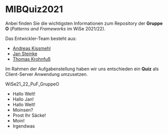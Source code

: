 # MIBQuiz2021 

Anbei finden Sie die wichtigsten Informationen zum Repository der **Gruppe O** (*Patterns and Frameworks* im WiSe 2021/22).

Das Entwickler-Team besteht aus:
* [Andreas Kissmehl](https://git.mylab.th-luebeck.de/andreas.kissmehl)
* [Jan Steinke](https://git.mylab.th-luebeck.de/jan.steinke)
* [Thomas Krohnfuß](https://git.mylab.th-luebeck.de/BSG2000)

Im Rahmen der Aufgabenstellung haben wir uns entschieden ein **Quiz** als Client-Server Anwendung umzusetzen.

WiSe21_22_PuF_GruppeO

- Hallo Welt! 
- Hallo Jan!
- Hallo Welt!
- Moinsen?
- Prost Ihr Säcke!
- Moin!
- Irgendwas